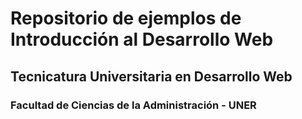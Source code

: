 # Repositorio de ejemplos de Introducción al Desarrollo Web
## Tecnicatura Universitaria en Desarrollo Web
### Facultad de Ciencias de la Administración - UNER
